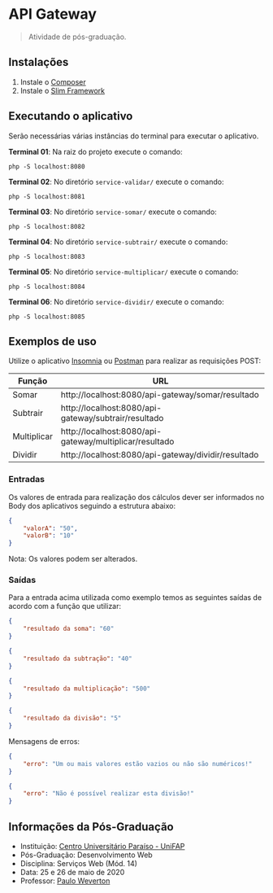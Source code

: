 # API Gateway

> Atividade de pós-graduação.

## Instalações

1. Instale o [Composer](https://getcomposer.org/)
2. Instale o [Slim Framework](http://www.slimframework.com/)

## Executando o aplicativo

Serão necessárias várias instâncias do terminal para executar o aplicativo.

**Terminal 01**: Na raiz do projeto execute o comando:

```
php -S localhost:8080
```

**Terminal 02**: No diretório `service-validar/` execute o comando:

```
php -S localhost:8081
```

**Terminal 03**: No diretório `service-somar/` execute o comando:

```
php -S localhost:8082
```

**Terminal 04**: No diretório `service-subtrair/` execute o comando:

```
php -S localhost:8083
```

**Terminal 05**: No diretório `service-multiplicar/` execute o comando:

```
php -S localhost:8084
```

**Terminal 06**: No diretório `service-dividir/` execute o comando:

```
php -S localhost:8085
```

## Exemplos de uso

Utilize o aplicativo [Insomnia](https://insomnia.rest/download/) ou [Postman](https://www.postman.com/downloads/) para realizar as requisições POST:

| Função      | URL                                                     |
|-------------|---------------------------------------------------------|
| Somar       | http://localhost:8080/api-gateway/somar/resultado       |
| Subtrair    | http://localhost:8080/api-gateway/subtrair/resultado    |
| Multiplicar | http://localhost:8080/api-gateway/multiplicar/resultado |
| Dividir     | http://localhost:8080/api-gateway/dividir/resultado     |

### Entradas

Os valores de entrada para realização dos cálculos dever ser informados no Body dos aplicativos seguindo a estrutura abaixo:

```json
{
    "valorA": "50",
    "valorB": "10"
}
```

Nota: Os valores podem ser alterados.

### Saídas

Para a entrada acima utilizada como exemplo temos as seguintes saídas de acordo com a função que utilizar:

```json
{
    "resultado da soma": "60"
}

{
    "resultado da subtração": "40"
}

{
    "resultado da multiplicação": "500"
}

{
    "resultado da divisão": "5"
}
```

Mensagens de erros:

```json
{
    "erro": "Um ou mais valores estão vazios ou não são numéricos!"
}

{
    "erro": "Não é possível realizar esta divisão!"
}
```

## Informações da Pós-Graduação

- Instituição: [Centro Universitário Paraíso - UniFAP](https://www.fapce.edu.br)
- Pós-Graduação: Desenvolvimento Web
- Disciplina: Serviços Web (Mód. 14)
- Data: 25 e 26 de maio de 2020
- Professor: [Paulo Weverton](https://github.com/pauloweverton)
